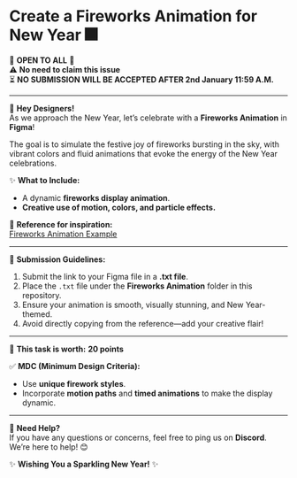 # Create a Fireworks Animation for New Year 🎆  
🌟 **OPEN TO ALL** 🌟  
⚠️ **No need to claim this issue**  
⏳ **NO SUBMISSION WILL BE ACCEPTED AFTER 2nd January 11:59 A.M.**  

---

🎨 **Hey Designers!**  
As we approach the New Year, let’s celebrate with a **Fireworks Animation** in **Figma**!  

The goal is to simulate the festive joy of fireworks bursting in the sky, with vibrant colors and fluid animations that evoke the energy of the New Year celebrations.  

✨ **What to Include:**  
- A dynamic **fireworks display animation**.  
- **Creative use of motion, colors, and particle effects.**  

🎥 **Reference for inspiration:**  
[Fireworks Animation Example](https://youtu.be/5WMbkEAYLxw?si=3zvMa4awCBaI3NDG)  

---

📌 **Submission Guidelines:**  
1. Submit the link to your Figma file in a **.txt file**.  
2. Place the `.txt` file under the **Fireworks Animation** folder in this repository.  
3. Ensure your animation is smooth, visually stunning, and New Year-themed.  
4. Avoid directly copying from the reference—add your creative flair!  

---

🔖 **This task is worth:** **20 points**  

✅ **MDC (Minimum Design Criteria):**  
- Use  **unique firework styles**.  
- Incorporate **motion paths** and **timed animations** to make the display dynamic.  

---

💬 **Need Help?**  
If you have any questions or concerns, feel free to ping us on **Discord**. We’re here to help! 😊  

✨ **Wishing You a Sparkling New Year!** ✨  
